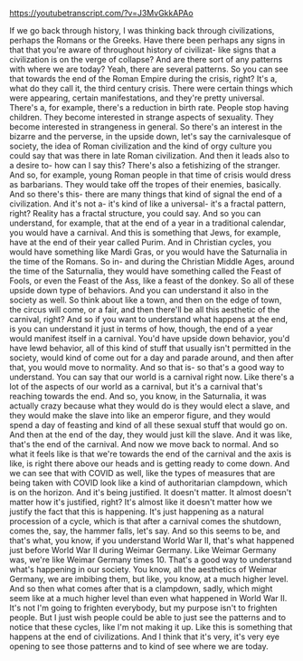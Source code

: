 https://youtubetranscript.com/?v=J3MvGkkAPAo

 If we go back through history, I was thinking back through civilizations, perhaps the Romans or the Greeks. Have there been perhaps any signs in that that you're aware of throughout history of civilizat- like signs that a civilization is on the verge of collapse? And are there sort of any patterns with where we are today? Yeah, there are several patterns. So you can see that towards the end of the Roman Empire during the crisis, right? It's a, what do they call it, the third century crisis. There were certain things which were appearing, certain manifestations, and they're pretty universal. There's a, for example, there's a reduction in birth rate. People stop having children. They become interested in strange aspects of sexuality. They become interested in strangeness in general. So there's an interest in the bizarre and the perverse, in the upside down, let's say the carnivalesque of society, the idea of Roman civilization and the kind of orgy culture you could say that was there in late Roman civilization. And then it leads also to a desire to- how can I say this? There's also a fetishizing of the stranger. And so, for example, young Roman people in that time of crisis would dress as barbarians. They would take off the tropes of their enemies, basically. And so there's this- there are many things that kind of signal the end of a civilization. And it's not a- it's kind of like a universal- it's a fractal pattern, right? Reality has a fractal structure, you could say. And so you can understand, for example, that at the end of a year in a traditional calendar, you would have a carnival. And this is something that Jews, for example, have at the end of their year called Purim. And in Christian cycles, you would have something like Mardi Gras, or you would have the Saturnalia in the time of the Romans. So in- and during the Christian Middle Ages, around the time of the Saturnalia, they would have something called the Feast of Fools, or even the Feast of the Ass, like a feast of the donkey. So all of these upside down type of behaviors. And you can understand it also in the society as well. So think about like a town, and then on the edge of town, the circus will come, or a fair, and then there'll be all this aesthetic of the carnival, right? And so if you want to understand what happens at the end, is you can understand it just in terms of how, though, the end of a year would manifest itself in a carnival. You'd have upside down behavior, you'd have lewd behavior, all of this kind of stuff that usually isn't permitted in the society, would kind of come out for a day and parade around, and then after that, you would move to normality. And so that is- so that's a good way to understand. You can say that our world is a carnival right now. Like there's a lot of the aspects of our world as a carnival, but it's a carnival that's reaching towards the end. And so, you know, in the Saturnalia, it was actually crazy because what they would do is they would elect a slave, and they would make the slave into like an emperor figure, and they would spend a day of feasting and kind of all these sexual stuff that would go on. And then at the end of the day, they would just kill the slave. And it was like, that's the end of the carnival. And now we move back to normal. And so what it feels like is that we're towards the end of the carnival and the axis is like, is right there above our heads and is getting ready to come down. And we can see that with COVID as well, like the types of measures that are being taken with COVID look like a kind of authoritarian clampdown, which is on the horizon. And it's being justified. It doesn't matter. It almost doesn't matter how it's justified, right? It's almost like it doesn't matter how we justify the fact that this is happening. It's just happening as a natural procession of a cycle, which is that after a carnival comes the shutdown, comes the, say, the hammer falls, let's say. And so this seems to be, and that's what, you know, if you understand World War II, that's what happened just before World War II during Weimar Germany. Like Weimar Germany was, we're like Weimar Germany times 10. That's a good way to understand what's happening in our society. You know, all the aesthetics of Weimar Germany, we are imbibing them, but like, you know, at a much higher level. And so then what comes after that is a clampdown, sadly, which might seem like at a much higher level than even what happened in World War II. It's not I'm going to frighten everybody, but my purpose isn't to frighten people. But I just wish people could be able to just see the patterns and to notice that these cycles, like I'm not making it up. Like this is something that happens at the end of civilizations. And I think that it's very, it's very eye opening to see those patterns and to kind of see where we are today.